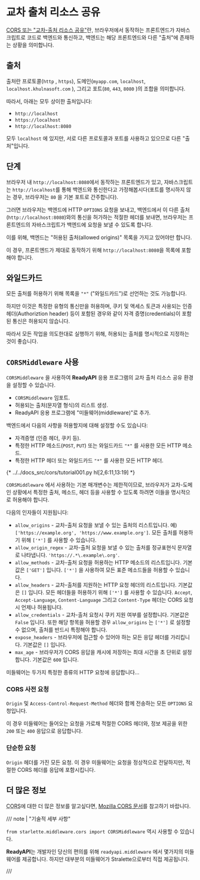 # 교차 출처 리소스 공유

<a href="https://developer.mozilla.org/en-US/docs/Web/HTTP/CORS" class="external-link" target="_blank">CORS 또는 "교차-출처 리소스 공유"</a>란, 브라우저에서 동작하는 프론트엔드가 자바스크립트로 코드로 백엔드와 통신하고, 백엔드는 해당 프론트엔드와 다른 "출처"에 존재하는 상황을 의미합니다.

## 출처

출처란 프로토콜(`http` , `https`), 도메인(`myapp.com`, `localhost`, `localhost.khulnasoft.com` ), 그리고 포트(`80`, `443`, `8080` )의 조합을 의미합니다.

따라서, 아래는 모두 상이한 출처입니다:

* `http://localhost`
* `https://localhost`
* `http://localhost:8080`

모두 `localhost` 에 있지만, 서로 다른 프로토콜과 포트를 사용하고 있으므로 다른 "출처"입니다.

## 단계

브라우저 내 `http://localhost:8080`에서 동작하는 프론트엔드가 있고, 자바스크립트는 `http://localhost`를 통해 백엔드와 통신한다고 가정해봅시다(포트를 명시하지 않는 경우, 브라우저는 `80` 을 기본 포트로 간주합니다).

그러면 브라우저는 백엔드에 HTTP `OPTIONS` 요청을 보내고, 백엔드에서 이 다른 출처(`http://localhost:8080`)와의 통신을 허가하는 적절한 헤더를 보내면, 브라우저는 프론트엔드의 자바스크립트가 백엔드에 요청을 보낼 수 있도록 합니다.

이를 위해, 백엔드는 "허용된 출처(allowed origins)" 목록을 가지고 있어야만 합니다.

이 경우, 프론트엔드가 제대로 동작하기 위해 `http://localhost:8080`을 목록에 포함해야 합니다.

## 와일드카드

모든 출처를 허용하기 위해 목록을 `"*"` ("와일드카드")로 선언하는 것도 가능합니다.

하지만 이것은 특정한 유형의 통신만을 허용하며, 쿠키 및 액세스 토큰과 사용되는 인증 헤더(Authoriztion header) 등이 포함된 경우와 같이 자격 증명(credentials)이 포함된 통신은 허용되지 않습니다.

따라서 모든 작업을 의도한대로 실행하기 위해, 허용되는 출처를 명시적으로 지정하는 것이 좋습니다.

## `CORSMiddleware` 사용

`CORSMiddleware` 을 사용하여 **ReadyAPI** 응용 프로그램의 교차 출처 리소스 공유 환경을 설정할 수 있습니다.

* `CORSMiddleware` 임포트.
* 허용되는 출처(문자열 형식)의 리스트 생성.
* ReadyAPI 응용 프로그램에 "미들웨어(middleware)"로 추가.

백엔드에서 다음의 사항을 허용할지에 대해 설정할 수도 있습니다:

* 자격증명 (인증 헤더, 쿠키 등).
* 특정한 HTTP 메소드(`POST`, `PUT`) 또는 와일드카드 `"*"` 를 사용한 모든 HTTP 메소드.
* 특정한 HTTP 헤더 또는 와일드카드 `"*"` 를 사용한 모든 HTTP 헤더.

{* ../../docs_src/cors/tutorial001.py hl[2,6:11,13:19] *}

`CORSMiddleware` 에서 사용하는 기본 매개변수는 제한적이므로, 브라우저가 교차-도메인 상황에서 특정한 출처, 메소드, 헤더 등을 사용할 수 있도록 하려면 이들을 명시적으로 허용해야 합니다.

다음의 인자들이 지원됩니다:

* `allow_origins` - 교차-출처 요청을 보낼 수 있는 출처의 리스트입니다. 예) `['https://example.org', 'https://www.example.org']`. 모든 출처를 허용하기 위해 `['*']` 를 사용할 수 있습니다.
* `allow_origin_regex` - 교차-출처 요청을 보낼 수 있는 출처를 정규표현식 문자열로 나타냅니다.  `'https://.*\.example\.org'`.
* `allow_methods` - 교차-출처 요청을 허용하는 HTTP 메소드의 리스트입니다. 기본값은 `['GET']` 입니다. `['*']` 을 사용하여 모든 표준 메소드들을 허용할 수 있습니다.
* `allow_headers` - 교차-출처를 지원하는 HTTP 요청 헤더의 리스트입니다. 기본값은 `[]` 입니다. 모든 헤더들을 허용하기 위해 `['*']` 를 사용할 수 있습니다. `Accept`, `Accept-Language`, `Content-Language` 그리고 `Content-Type` 헤더는 CORS 요청시 언제나 허용됩니다.
* `allow_credentials` - 교차-출처 요청시 쿠키 지원 여부를 설정합니다. 기본값은 `False` 입니다. 또한 해당 항목을 허용할 경우 `allow_origins` 는 `['*']` 로 설정할 수 없으며, 출처를 반드시 특정해야 합니다.
* `expose_headers` - 브라우저에 접근할 수 있어야 하는 모든 응답 헤더를 가리킵니다. 기본값은 `[]` 입니다.
* `max_age` - 브라우저가 CORS 응답을 캐시에 저장하는 최대 시간을 초 단위로 설정합니다. 기본값은 `600` 입니다.

미들웨어는 두가지 특정한 종류의 HTTP 요청에 응답합니다...

### CORS 사전 요청

`Origin` 및 `Access-Control-Request-Method` 헤더와 함께 전송하는 모든 `OPTIONS` 요청입니다.

이 경우 미들웨어는 들어오는 요청을 가로채 적절한 CORS 헤더와, 정보 제공을 위한 `200` 또는 `400` 응답으로 응답합니다.

### 단순한 요청

`Origin` 헤더를 가진 모든 요청. 이 경우 미들웨어는 요청을 정상적으로 전달하지만, 적절한 CORS 헤더를 응답에 포함시킵니다.

## 더 많은 정보

<abbr title="교차-출처 리소스 공유">CORS</abbr>에 대한 더 많은 정보를 알고싶다면, <a href="https://developer.mozilla.org/ko/docs/Web/HTTP/CORS" class="external-link" target="_blank">Mozilla CORS 문서</a>를 참고하기 바랍니다.

/// note | "기술적 세부 사항"

`from starlette.middleware.cors import CORSMiddleware` 역시 사용할 수 있습니다.

**ReadyAPI**는 개발자인 당신의 편의를 위해 `readyapi.middleware` 에서 몇가지의 미들웨어를 제공합니다. 하지만 대부분의 미들웨어가 Stralette으로부터 직접 제공됩니다.

///

